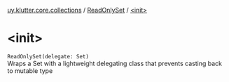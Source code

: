 [uy.klutter.core.collections](../index.md) / [ReadOnlySet](index.md) / [&lt;init&gt;](.)


# &lt;init&gt;
<code>ReadOnlySet(delegate: Set<T>)</code><br/>
Wraps a Set with a lightweight delegating class that prevents casting back to mutable type


